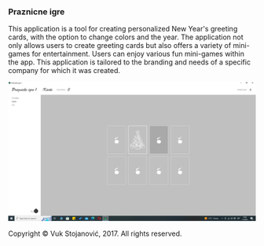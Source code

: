### Praznicne igre

This application is a tool for creating personalized New Year's greeting cards, with the option to change colors and the year. The application not only allows users to create greeting cards but also offers a variety of mini-games for entertainment. Users can enjoy various fun mini-games within the app. This application is tailored to the branding and needs of a specific company for which it was created.

![App Image](https://github.com/vukstojanovic1987/PraznickeIgre/blob/master/Screenshot.png)

Copyright © Vuk Stojanović, 2017. All rights reserved.
